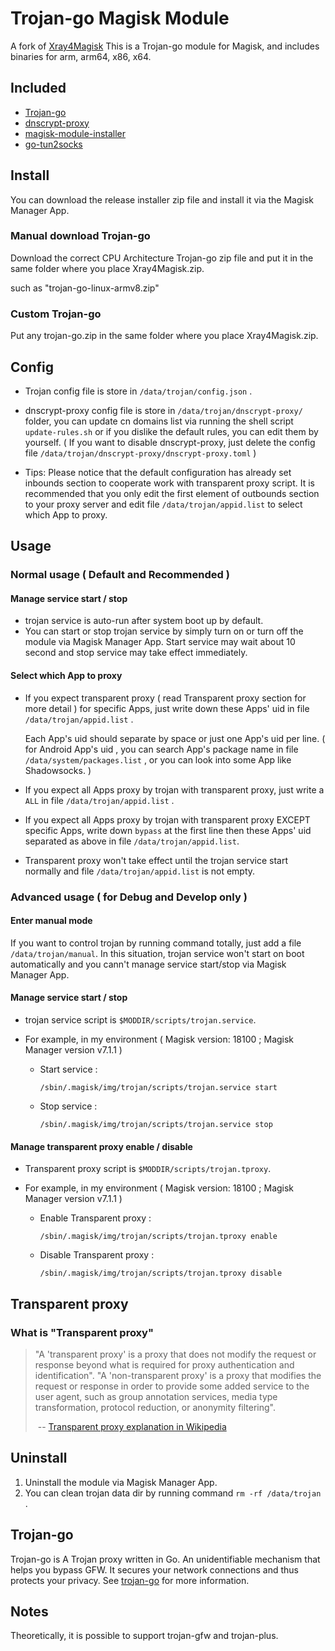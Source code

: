 # Trojan-go Magisk Module
A fork of [Xray4Magisk](https://github.com/CerteKim/Xray4Magisk)
This is a Trojan-go module for Magisk, and includes binaries for arm, arm64, x86, x64.

## Included

* [Trojan-go](<https://github.com/p4gefau1t/trojan-go>)
* [dnscrypt-proxy](<https://github.com/DNSCrypt/dnscrypt-proxy>)
* [magisk-module-installer](https://github.com/topjohnwu/magisk-module-installer)
* [go-tun2socks](<https://github.com/eycorsican/go-tun2socks>)

## Install

You can download the release installer zip file and install it via the Magisk Manager App.

### Manual download Trojan-go
Download the correct CPU Architecture Trojan-go zip file and put it in the same folder where you place Xray4Magisk.zip.

such as "trojan-go-linux-armv8.zip"


### Custom Trojan-go
Put any trojan-go.zip in the same folder where you place Xray4Magisk.zip.


## Config

- Trojan config file is store in `/data/trojan/config.json` .

- dnscrypt-proxy config file is store in `/data/trojan/dnscrypt-proxy/` folder, you can update cn domains list via running the shell script `update-rules.sh` or if you dislike the default rules, you can edit them by yourself. ( If you want to disable dnscrypt-proxy, just delete the config file `/data/trojan/dnscrypt-proxy/dnscrypt-proxy.toml` )

- Tips: Please notice that the default configuration has already set inbounds section to cooperate work with transparent proxy script. It is recommended that you only edit the first element of outbounds section to your proxy server and edit file `/data/trojan/appid.list` to select which App to proxy.

## Usage

### Normal usage ( Default and Recommended )

#### Manage service start / stop

- trojan service is auto-run after system boot up by default.
- You can start or stop trojan service by simply turn on or turn off the module via Magisk Manager App. Start service may wait about 10 second and stop service may take effect immediately.



#### Select which App to proxy

- If you expect transparent proxy ( read Transparent proxy section for more detail ) for specific Apps, just write down these Apps' uid in file `/data/trojan/appid.list` . 

  Each App's uid should separate by space or just one App's uid per line. ( for Android App's uid , you can search App's package name in file `/data/system/packages.list` , or you can look into some App like Shadowsocks. )

- If you expect all Apps proxy by trojan with transparent proxy, just write a `ALL` in file `/data/trojan/appid.list` .

- If you expect all Apps proxy by trojan with transparent proxy EXCEPT specific Apps, write down `bypass` at the first line then these Apps' uid separated as above in file `/data/trojan/appid.list`. 

- Transparent proxy won't take effect until the trojan service start normally and file `/data/trojan/appid.list` is not empty.




### Advanced usage ( for Debug and Develop only )

#### Enter manual mode

If you want to control trojan by running command totally, just add a file `/data/trojan/manual`.  In this situation, trojan service won't start on boot automatically and you cann't manage service start/stop via Magisk Manager App. 



#### Manage service start / stop

- trojan service script is `$MODDIR/scripts/trojan.service`.

- For example, in my environment ( Magisk version: 18100 ; Magisk Manager version v7.1.1 )

  - Start service : 

    `/sbin/.magisk/img/trojan/scripts/trojan.service start`

  - Stop service :

    `/sbin/.magisk/img/trojan/scripts/trojan.service stop`



#### Manage transparent proxy enable / disable

- Transparent proxy script is `$MODDIR/scripts/trojan.tproxy`.

- For example, in my environment ( Magisk version: 18100 ; Magisk Manager version v7.1.1 )

  - Enable Transparent proxy : 

    `/sbin/.magisk/img/trojan/scripts/trojan.tproxy enable`

  - Disable Transparent proxy :

    `/sbin/.magisk/img/trojan/scripts/trojan.tproxy disable`



## Transparent proxy

### What is "Transparent proxy"

> "A 'transparent proxy' is a proxy that does not modify the request or response beyond what is required for proxy authentication and identification". "A 'non-transparent proxy' is a proxy that modifies the request or response in order to provide some added service to the user agent, such as group annotation services, media type transformation, protocol reduction, or anonymity filtering".
>
> ​                                -- [Transparent proxy explanation in Wikipedia](https://en.wikipedia.org/wiki/Proxy_server#Transparent_proxy)

## Uninstall

1. Uninstall the module via Magisk Manager App.
2. You can clean trojan data dir by running command `rm -rf /data/trojan` .


## Trojan-go

Trojan-go is A Trojan proxy written in Go. An unidentifiable mechanism that helps you bypass GFW. It secures your network connections and thus protects your privacy. See [trojan-go](https://github.com/p4gefau1t/trojan-go) for more information.

## Notes

Theoretically, it is possible to support trojan-gfw and trojan-plus.
